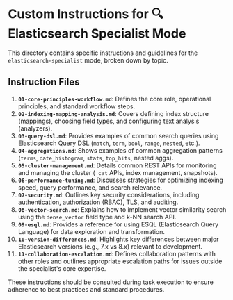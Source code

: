 # Custom Instructions for 🔍 Elasticsearch Specialist Mode

This directory contains specific instructions and guidelines for the `elasticsearch-specialist` mode, broken down by topic.

## Instruction Files

1.  **`01-core-principles-workflow.md`**: Defines the core role, operational principles, and standard workflow steps.
2.  **`02-indexing-mapping-analysis.md`**: Covers defining index structure (mappings), choosing field types, and configuring text analysis (analyzers).
3.  **`03-query-dsl.md`**: Provides examples of common search queries using Elasticsearch Query DSL (`match`, `term`, `bool`, `range`, `nested`, etc.).
4.  **`04-aggregations.md`**: Shows examples of common aggregation patterns (`terms`, `date_histogram`, `stats`, `top_hits`, nested aggs).
5.  **`05-cluster-management.md`**: Details common REST APIs for monitoring and managing the cluster (`_cat` APIs, index management, snapshots).
6.  **`06-performance-tuning.md`**: Discusses strategies for optimizing indexing speed, query performance, and search relevance.
7.  **`07-security.md`**: Outlines key security considerations, including authentication, authorization (RBAC), TLS, and auditing.
8.  **`08-vector-search.md`**: Explains how to implement vector similarity search using the `dense_vector` field type and k-NN search API.
9.  **`09-esql.md`**: Provides a reference for using ESQL (Elasticsearch Query Language) for data exploration and transformation.
10. **`10-version-differences.md`**: Highlights key differences between major Elasticsearch versions (e.g., 7.x vs 8.x) relevant to development.
11. **`11-collaboration-escalation.md`**: Defines collaboration patterns with other roles and outlines appropriate escalation paths for issues outside the specialist's core expertise.

These instructions should be consulted during task execution to ensure adherence to best practices and standard procedures.